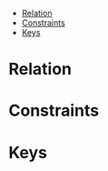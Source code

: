 
- [Relation](#relation)
- [Constraints](#constraints)
- [Keys](#keys)



# Relation
# Constraints
# Keys
